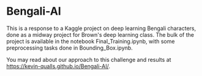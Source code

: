 # Bengali-AI
This is a response to a Kaggle project on deep learning Bengali characters, done as a midway project for Brown's deep learning class. The bulk of the project is available in the notebook Final_Training.ipynb, with some preprocessing tasks done in Bounding_Box.ipynb.

You may read about our approach to this challenge and results at https://kevin-qualls.github.io/Bengali-AI/.
